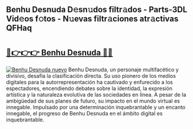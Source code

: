 ## Benhu Desnuda D𝚎sn𝚞dos filtr𝚊dos - Parts-3DL Vid𝚎os f𝚘tos - N𝚞evas filtr𝚊ciones atr𝚊ctivas QFHaq

# <h2><a href="http://mb6237.tromn.icu/?c=Benhu+Desnuda">🔗👉👉👉 Benhu Desnuda 🔗🔗</a></h2>

[![Benhu Desnuda nuevo](https://i.imgur.com/pEAQMta.gif)](http://mb6237.tromn.icu/?c=Benhu+Desnuda)
Benhu Desnuda, un personaje multifacético y divisivo, desafía la clasificación directa. Su uso pionero de los medios digitales para la autorrepresentación ha cautivado y enfurecido a los espectadores, encendiendo debates sobre la identidad, la expresión artística y la naturaleza evolutiva de las sociedades en línea. A pesar de la ambigüedad de sus planes de futuro, su impacto en el mundo virtual es innegable. Impulsado por una determinación inquebrantable y un encanto innegable, el progreso de Benhu Desnuda en el ámbito digital es inquebrantable.
